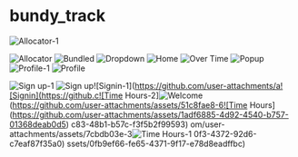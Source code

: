 # bundy_track


![Allocator-1](https://github.com/user-attachments/assets/6c5c0763-c8fd-48d7-875f-1c7012aaf02c)

![Allocator](https://github.com/user-attachments/assets/95db4f69-a2db-4135-b159-75e854084155)
![Bundled](https://github.com/user-attachments/assets/f4117086-716c-404b-aa39-6da18e9c55bd)
![Dropdown](https://github.com/user-attachments/assets/4da65a77-25e9-40b5-a071-f1abc0ae5a49)
![Home](https://github.com/user-attachments/assets/c2339505-310f-411a-9d22-eeaa7d5b2859)
![Over Time](https://github.com/user-attachments/assets/595c9c19-a400-4fb7-9dc7-3a34636cc8e5)
![Popup](https://github.com/user-attachments/assets/565afd9f-58f7-4d34-a201-5aefe9468711)
![Profile-1](https://github.com/user-attachments/assets/c29eecf7-6378-4f7f-94b8-7074924b32c3)
![Profile](https://github.com/user-attachments/assets/1328bec9-c978-4613-b4bb-b78a38e85d10)

![Sign up-1](https://github.com/user-attachments/assets/712eddae-a5f1-4dd4-a94d-26122428d8ae)
 ![Sign up](https://github.com/user-attachments/assets/da8894d2-8c1a-4114-b05e-75ad41c5c209)![Signin-1](https://github.com/user-attachments/a![Signin](https://github.c![Time Hours-2]![Welcome](https://github.com/user-attachments/assets/3c19904c-c59a-45a9-903f-e97615683653)
(https://github.com/user-attachments/assets/51c8fae8-6![Time Hours](https://github.com/user-attachments/assets/1adf6885-4d92-4540-b757-01368deab0d5)
c83-48b1-b57c-f3f5b2f99593)
om/user-attachments/assets/7cbdb03e-3![Time Hours-1](https://github.com/user-attachments/assets/7c4189bc-e5fe-40d5-9435-b96a352070c8)
0f3-4372-92d6-c7eaf87f35a0)
ssets/0fb9ef66-fe65-4371-9f17-e78d8eadffbc)


